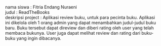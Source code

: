  nama siswa : Fitria Endang Nuraeni <br/>
 judul : ReadTheBooks <br/>
 deskripsi project : Aplikasi review buku, untuk para pecinta buku. Aplikasi ini dikelola oleh 1 orang admin yang dapat menambahkan judul-judul buku baru. Buku tersebut dapat direview dan diberi rating oleh user yang telah membaca bukunya. User juga dapat melihat review dan rating dari buku-buku yang ingin dibacanya.
